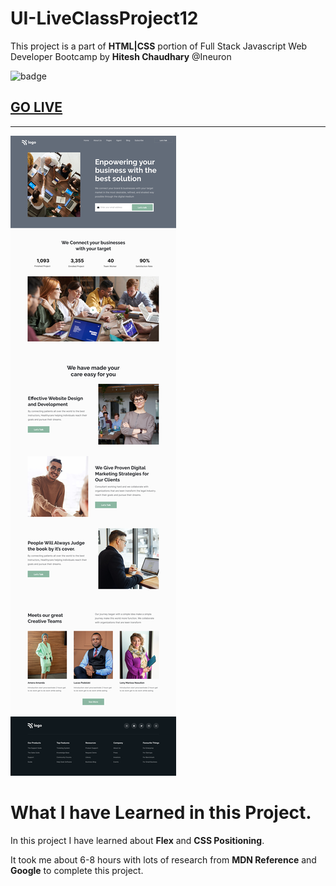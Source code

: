 # UI-LiveClassProject12
This project is a part of **HTML|CSS** portion of Full Stack Javascript Web Developer Bootcamp by **Hitesh Chaudhary** @Ineuron

![badge](https://img.shields.io/badge/Project-12-brightgreen)

## [GO LIVE](https://ui-project12.netlify.app/)
***
![image](./12.png)

# What I have Learned in this Project.

In this project I have learned about **Flex** and **CSS Positioning**.

It took me about 6-8 hours with lots of research from **MDN Reference** and **Google** to complete this project.
